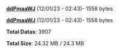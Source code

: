 [**ddPmaaWJ**](/data/ddPmaaWJ.txt) (12/01/23 - 02:43)- 1558 bytes

[**ddPmaaWJ**](/data/ddPmaaWJ.txt) (12/01/23 - 02:43)- 1558 bytes

**Total Datas**: 3907

**Total Size**: 24.32 MB / 24.3 MB